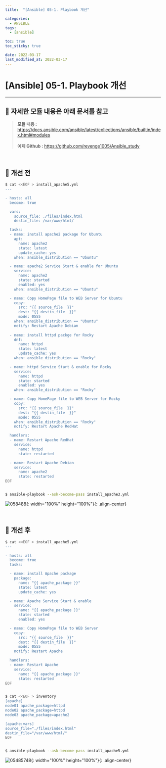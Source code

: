 ```yaml
---
title:  "[Ansible] 05-1. Playbook 개선"

categories:
  - ANSIBLE
tags:
  - [ansible]

toc: true
toc_sticky: true

date: 2022-03-17
last_modified_at: 2022-03-17
---
```

# [Ansible] 05-1. Playbook 개선
---

<style>
table {
    font-size: 12pt;
}
table th:first-of-type {
    width: 5%;
}
table th:nth-of-type(2) {
    width: 15%;
}
table th:nth-of-type(3) {
    width: 50%;
}
table th:nth-of-type(4) {
    width: 30%;
}
</style>

## 🔔 자세한 모듈 내용은 아래 문서를 참고

> **모듈 내용 :** <https://docs.ansible.com/ansible/latest/collections/ansible/builtin/index.html#modules><br><br>
**예제 Github :** <https://github.com/revenge1005/Ansible_study>

<br>

## 📜 개선 전

```bash
$ cat <<EOF > install_apache5.yml
---

- hosts: all
  become: true

  vars:
    source_file: ./files/index.html
    destin_file: /var/www/html/

  tasks:
  - name: install apache2 package for Ubuntu
    apt:
      name: apache2
      state: latest
      update_cache: yes
    when: ansible_distribution == "Ubuntu"

  - name: apache2 Service Start & enable for Ubuntu
    service:
      name: apache2
      state: started
      enabled: yes
    when: ansible_distribution == "Ubuntu"

  - name: Copy HomePage file to WEB Server for Ubuntu
    copy:
      src: "{{ source_file  }}"
      dest: "{{ destin_file  }}"
      mode: 0555
    when: ansible_distribution == "Ubuntu" 
    notify: Restart Apache Debian
  
  - name: install httpd packge for Rocky
    dnf:
      name: httpd
      state: latest
      update_cache: yes
    when: ansible_distribution == "Rocky"

  - name: httpd Service Start & enable for Rocky
    service:
      name: httpd
      state: started
      enabled: yes
    when: ansible_distribution == "Rocky"

  - name: Copy HomePage file to WEB Server for Rocky
    copy:
      src: "{{ source_file  }}"
      dest: "{{ destin_file  }}"
      mode: 0555
    when: ansible_distribution == "Rocky"
    notify: Restart Apache RedHat

  handlers:
  - name: Restart Apache RedHat
    service:
      name: httpd
      state: restarted

  - name: Restart Apache Debian
    service:
      name: apache2
      state: restarted
EOF


$ ansible-playbook --ask-become-pass install_apache3.yml
```
![058488](https://user-images.githubusercontent.com/42735894/223374618-63b1274c-cbe9-4edd-afee-247507e6af7d.png){: width="100%" height="100%"}{: .align-center}

<br>

## 📜 개선 후

```bash
$ cat <<EOF > install_apache5.yml
---

- hosts: all
  become: true
  tasks:

  - name: install Apache package 
    package:
      name: "{{ apache_package }}"
      state: latest
      update_cache: yes

  - name: Apache Service Start & enable
    service:
      name: "{{ apache_package }}"
      state: started
      enabled: yes

  - name: Copy HomePage file to WEB Server
    copy:
      src: "{{ source_file  }}"
      dest: "{{ destin_file  }}"
      mode: 0555
    notify: Restart Apache

  handlers:
  - name: Restart Apache
    service:
      name: "{{ apache_package }}"
      state: restarted
EOF


$ cat <<EOF > inventory
[apache]
node01 apache_package=httpd
node02 apache_package=httpd
node03 apache_package=apache2

[apache:vars]
source_file="./files/index.html"
destin_file="/var/www/html/"
EOF


$ ansible-playbook --ask-become-pass install_apache5.yml
```

![05485748](https://user-images.githubusercontent.com/42735894/223374615-39b63dfb-fe3a-497d-a4c5-18b637f489d1.png){: width="100%" height="100%"}{: .align-center}

<br>